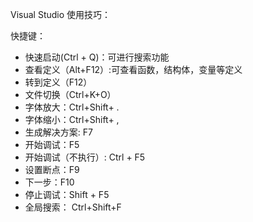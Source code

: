 Visual Studio 使用技巧：

快捷键：

* 快速启动(Ctrl + Q)：可进行搜索功能
* 查看定义（Alt+F12）:可查看函数，结构体，变量等定义
* 转到定义（F12）
* 文件切换（Ctrl+K+O）
* 字体放大：Ctrl+Shift+ .
* 字体缩小：Ctrl+Shift+ ,
* 生成解决方案: F7
* 开始调试：F5
* 开始调试（不执行）: Ctrl + F5
* 设置断点：F9
* 下一步：F10
* 停止调试：Shift + F5
* 全局搜索： Ctrl+Shift+F



